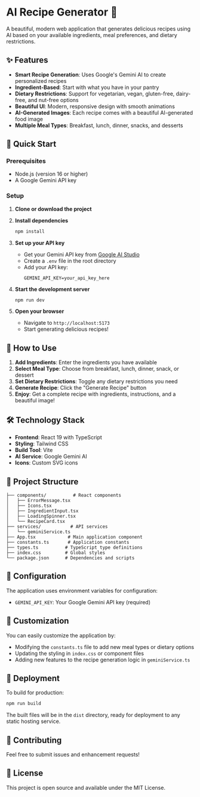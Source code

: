
# AI Recipe Generator 🍳

A beautiful, modern web application that generates delicious recipes using AI based on your available ingredients, meal preferences, and dietary restrictions.

## ✨ Features

- **Smart Recipe Generation**: Uses Google's Gemini AI to create personalized recipes
- **Ingredient-Based**: Start with what you have in your pantry
- **Dietary Restrictions**: Support for vegetarian, vegan, gluten-free, dairy-free, and nut-free options
- **Beautiful UI**: Modern, responsive design with smooth animations
- **AI-Generated Images**: Each recipe comes with a beautiful AI-generated food image
- **Multiple Meal Types**: Breakfast, lunch, dinner, snacks, and desserts

## 🚀 Quick Start

### Prerequisites

- Node.js (version 16 or higher)
- A Google Gemini API key

### Setup

1. **Clone or download the project**

2. **Install dependencies**
   ```bash
   npm install
   ```

3. **Set up your API key**
   - Get your Gemini API key from [Google AI Studio](https://makersuite.google.com/app/apikey)
   - Create a `.env` file in the root directory
   - Add your API key:
     ```
     GEMINI_API_KEY=your_api_key_here
     ```

4. **Start the development server**
   ```bash
   npm run dev
   ```

5. **Open your browser**
   - Navigate to `http://localhost:5173`
   - Start generating delicious recipes!

## 🎯 How to Use

1. **Add Ingredients**: Enter the ingredients you have available
2. **Select Meal Type**: Choose from breakfast, lunch, dinner, snack, or dessert
3. **Set Dietary Restrictions**: Toggle any dietary restrictions you need
4. **Generate Recipe**: Click the "Generate Recipe" button
5. **Enjoy**: Get a complete recipe with ingredients, instructions, and a beautiful image!

## 🛠️ Technology Stack

- **Frontend**: React 19 with TypeScript
- **Styling**: Tailwind CSS
- **Build Tool**: Vite
- **AI Service**: Google Gemini AI
- **Icons**: Custom SVG icons

## 📁 Project Structure

```
├── components/          # React components
│   ├── ErrorMessage.tsx
│   ├── Icons.tsx
│   ├── IngredientInput.tsx
│   ├── LoadingSpinner.tsx
│   └── RecipeCard.tsx
├── services/           # API services
│   └── geminiService.ts
├── App.tsx            # Main application component
├── constants.ts       # Application constants
├── types.ts          # TypeScript type definitions
├── index.css         # Global styles
└── package.json      # Dependencies and scripts
```

## 🔧 Configuration

The application uses environment variables for configuration:

- `GEMINI_API_KEY`: Your Google Gemini API key (required)

## 🎨 Customization

You can easily customize the application by:

- Modifying the `constants.ts` file to add new meal types or dietary options
- Updating the styling in `index.css` or component files
- Adding new features to the recipe generation logic in `geminiService.ts`

## 🚀 Deployment

To build for production:

```bash
npm run build
```

The built files will be in the `dist` directory, ready for deployment to any static hosting service.

## 🤝 Contributing

Feel free to submit issues and enhancement requests!

## 📄 License

This project is open source and available under the MIT License.
